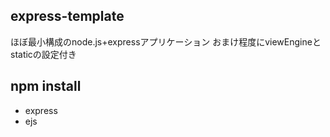 ## express-template
ほぼ最小構成のnode.js+expressアプリケーション
おまけ程度にviewEngineとstaticの設定付き

## npm install
- express
- ejs